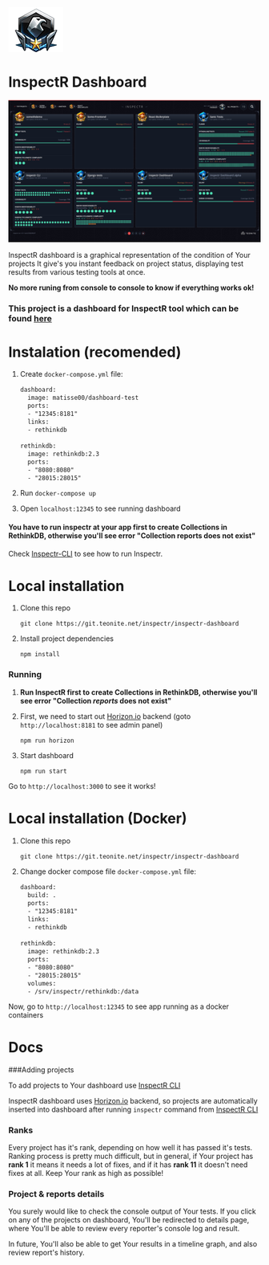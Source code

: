  ![eagle-R]

# InspectR Dashboard

 ![preview]

InspectR dashboard is a graphical representation of the condition of Your projects
It give's you instant feedback on project status, displaying test results from various testing tools at once.

**No more runing from console to console to know if everything works ok!**


### This project is a dashboard for InspectR tool which can be found [here][inspectr]




# Instalation (recomended)

1. Create `docker-compose.yml` file:

    ```
    dashboard:
      image: matisse00/dashboard-test
      ports:
      - "12345:8181"
      links:
      - rethinkdb
    
    rethinkdb:
      image: rethinkdb:2.3
      ports:
      - "8080:8080"
      - "28015:28015"
    ```

2. Run `docker-compose up`
3. Open `localhost:12345` to see running dashboard

#### You have to run inspectr at your app first to create Collections in RethinkDB, otherwise you'll see error "Collection reports does not exist"
Check [Inspectr-CLI][inspectr] to see how to run Inspectr.




# Local installation

1) Clone this repo 

    ```
    git clone https://git.teonite.net/inspectr/inspectr-dashboard
    ```
2) Install project dependencies

    ```
    npm install
    ```


### Running 
1. **Run InspectR first to create Collections in RethinkDB, otherwise you'll see error "Collection *reports* does not exist"**
2. First, we need to start out [Horizon.io][horizon] backend (goto `http://localhost:8181` to see admin panel)

    ```
    npm run horizon
    ```
3. Start dashboard 
    ```
    npm run start
    ``` 

Go to `http://localhost:3000` to see it works!


# Local installation (Docker)

1. Clone this repo

    ```
    git clone https://git.teonite.net/inspectr/inspectr-dashboard
    ```

2. Change docker compose file `docker-compose.yml` file: 

    ```
    dashboard:
      build: .
      ports:
      - "12345:8181"
      links:
      - rethinkdb
    
    rethinkdb:
      image: rethinkdb:2.3
      ports:
      - "8080:8080"
      - "28015:28015"
      volumes:
      - /srv/inspectr/rethinkdb:/data
    ```

Now, go to `http://localhost:12345` to see app running as a docker containers


# Docs

###Adding projects

To add projects to Your dashboard use [InspectR CLI][inspectr]

InspectR dashboard uses [Horizon.io][horizon] backend, so projects are automatically inserted
into dashboard after running `inspectr` command from [InspectR CLI][inspectr]


### Ranks

Every project has it's rank, depending on how well it has passed it's tests.
Ranking process is pretty much difficult, but in general, if Your project has **rank 1** it means it needs a lot of fixes,
and if it has **rank 11** it doesn't need fixes at all. Keep Your rank as high as possible!


### Project & reports details

You surely would like to check the console output of Your tests. If you click on any of the projects on dashboard,
You'll be redirected to details page, where You'll be able to review every reporter's console log and result.

In future, You'll also be able to get Your results in a timeline graph, and also review report's history.



[inspectr]:https://git.teonite.net/inspectr/inspectr
[horizon]:http://horizon.io/
[eagle-L]: md_imgs/eagle-L.png "Eagle"
[eagle-R]: md_imgs/eagle-R.png "Eagle"
[star]: md_imgs/star.png "Star"
[preview]: md_imgs/dashboard_preview.png "Star"